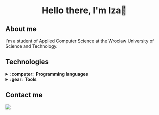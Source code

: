 <h1 align="center"> Hello there, I'm Iza👋</h1>

## About me 
I'm a student of Applied Computer Science at the Wroclaw University of Science and Technology.

## Technologies  
<details>
  <summary><b>:computer: &nbsp;Programming languages</b></summary>
  <br/>
  
![Python](https://img.shields.io/badge/PYTHON-3776AB.svg?&style=flat&logo=python&logoColor=white)&nbsp;
![Kotlin](https://img.shields.io/badge/KOTLIN-7F2EC2.svg?&style=flat&logo=kotlin&logoColor=white)&nbsp;
![Java](https://img.shields.io/badge/JAVA-C42323.svg?&style=flat&logo=java&logoColor=white)&nbsp;
![Cpp](https://img.shields.io/badge/C++-00599C.svg?&style=flat&logo=c%2B%2B&logoColor=white)&nbsp;
![C#](https://img.shields.io/badge/C_SHARP-DD30A6.svg?&style=flat&logo=csharp&logoColor=white)&nbsp;
![JavaScript](https://img.shields.io/badge/JAVA_SCRIPT-F7DF1E.svg?&style=flat&logo=javascript&logoColor=white)&nbsp;

</details>
 
<details>
  <summary><b>:gear: &nbsp;Tools</b></summary>
  <br/>
  
![PyCharm](https://img.shields.io/badge/PYCHARM-EFF910.svg?&style=flat&logo=pycharm&logoColor=black)&nbsp;
![IntelliJ](https://img.shields.io/badge/INTELLIJ-F7346F.svg?&style=flat&logo=intellij-idea)&nbsp;
![VSCode](https://img.shields.io/badge/VSCODE-007ACC.svg?&style=flat&logo=visual-studio-code)&nbsp;
![VisualStudio](https://img.shields.io/badge/VISUAL_STUDIO-5C2D91.svg?&style=flat&logo=visualstudio)&nbsp;
<br>
![AndroidStudio](https://img.shields.io/badge/ANDROID_STUDIO-3DDC84.svg?&style=flat&logo=androidstudio&logoColor=white)&nbsp; 
![Postgres](https://img.shields.io/badge/POSTGRES-%23316192.svg?&style=flat&logo=postgresql&logoColor=white)&nbsp;
![MongoDB](https://img.shields.io/badge/MONGODB-%47A248.svg?&style=flat&logo=mongodb&logoColor=white)&nbsp;
![NodeJS](https://img.shields.io/badge/NODE.JS-5FA04E.svg?&style=flat&logo=node.js&logoColor=white)&nbsp;
![Vue](https://img.shields.io/badge/VUE.JS-4FC08D.svg?&style=flat&logo=vue.js&logoColor=white)&nbsp;
<br>
![Git](https://img.shields.io/badge/GIT-%23F05033.svg?&style=flat&logo=git&logoColor=white)&nbsp;
![GitHub](https://img.shields.io/badge/GITHUB-%23121011.svg?&style=flat&logo=github&logoColor=white)&nbsp;

</details>

## Contact me 
<a href="https://www.linkedin.com/in/izabela-kalenik-259a36298"><img src="https://img.shields.io/badge/linkedin-%230077B5.svg?&style=for-the-badge&logo=linkedin&logoColor=white" /></a>&nbsp;
